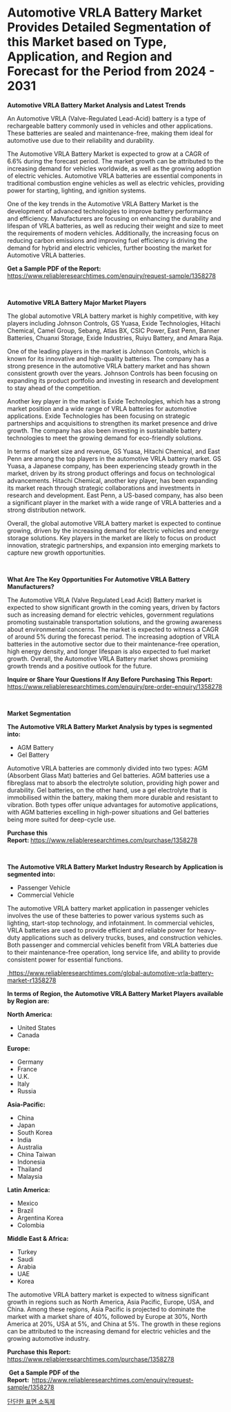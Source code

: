 <p><h1>Automotive VRLA Battery Market Provides Detailed Segmentation of this Market based on Type, Application, and Region and Forecast for the Period from 2024 - 2031</h1></p><p><strong>Automotive VRLA Battery Market Analysis and Latest Trends</strong></p>
<p><p>An Automotive VRLA (Valve-Regulated Lead-Acid) battery is a type of rechargeable battery commonly used in vehicles and other applications. These batteries are sealed and maintenance-free, making them ideal for automotive use due to their reliability and durability.</p><p>The Automotive VRLA Battery Market is expected to grow at a CAGR of 6.6% during the forecast period. The market growth can be attributed to the increasing demand for vehicles worldwide, as well as the growing adoption of electric vehicles. Automotive VRLA batteries are essential components in traditional combustion engine vehicles as well as electric vehicles, providing power for starting, lighting, and ignition systems.</p><p>One of the key trends in the Automotive VRLA Battery Market is the development of advanced technologies to improve battery performance and efficiency. Manufacturers are focusing on enhancing the durability and lifespan of VRLA batteries, as well as reducing their weight and size to meet the requirements of modern vehicles. Additionally, the increasing focus on reducing carbon emissions and improving fuel efficiency is driving the demand for hybrid and electric vehicles, further boosting the market for Automotive VRLA batteries.</p></p>
<p><strong>Get a Sample PDF of the Report:&nbsp;</strong> <a href="https://www.reliableresearchtimes.com/enquiry/request-sample/1358278">https://www.reliableresearchtimes.com/enquiry/request-sample/1358278</a></p>
<p>&nbsp;</p>
<p><strong>Automotive VRLA Battery Major Market Players</strong></p>
<p><p>The global automotive VRLA battery market is highly competitive, with key players including Johnson Controls, GS Yuasa, Exide Technologies, Hitachi Chemical, Camel Group, Sebang, Atlas BX, CSIC Power, East Penn, Banner Batteries, Chuanxi Storage, Exide Industries, Ruiyu Battery, and Amara Raja. </p><p>One of the leading players in the market is Johnson Controls, which is known for its innovative and high-quality batteries. The company has a strong presence in the automotive VRLA battery market and has shown consistent growth over the years. Johnson Controls has been focusing on expanding its product portfolio and investing in research and development to stay ahead of the competition.</p><p>Another key player in the market is Exide Technologies, which has a strong market position and a wide range of VRLA batteries for automotive applications. Exide Technologies has been focusing on strategic partnerships and acquisitions to strengthen its market presence and drive growth. The company has also been investing in sustainable battery technologies to meet the growing demand for eco-friendly solutions.</p><p>In terms of market size and revenue, GS Yuasa, Hitachi Chemical, and East Penn are among the top players in the automotive VRLA battery market. GS Yuasa, a Japanese company, has been experiencing steady growth in the market, driven by its strong product offerings and focus on technological advancements. Hitachi Chemical, another key player, has been expanding its market reach through strategic collaborations and investments in research and development. East Penn, a US-based company, has also been a significant player in the market with a wide range of VRLA batteries and a strong distribution network.</p><p>Overall, the global automotive VRLA battery market is expected to continue growing, driven by the increasing demand for electric vehicles and energy storage solutions. Key players in the market are likely to focus on product innovation, strategic partnerships, and expansion into emerging markets to capture new growth opportunities.</p></p>
<p>&nbsp;</p>
<p><strong>What Are The Key Opportunities For Automotive VRLA Battery Manufacturers?</strong></p>
<p><p>The Automotive VRLA (Valve Regulated Lead Acid) Battery market is expected to show significant growth in the coming years, driven by factors such as increasing demand for electric vehicles, government regulations promoting sustainable transportation solutions, and the growing awareness about environmental concerns. The market is expected to witness a CAGR of around 5% during the forecast period. The increasing adoption of VRLA batteries in the automotive sector due to their maintenance-free operation, high energy density, and longer lifespan is also expected to fuel market growth. Overall, the Automotive VRLA Battery market shows promising growth trends and a positive outlook for the future.</p></p>
<p><strong>Inquire or Share Your Questions If Any Before Purchasing This Report:</strong> <a href="https://www.reliableresearchtimes.com/enquiry/pre-order-enquiry/1358278">https://www.reliableresearchtimes.com/enquiry/pre-order-enquiry/1358278</a></p>
<p>&nbsp;</p>
<p><strong>Market Segmentation</strong></p>
<p><strong>The Automotive VRLA Battery Market Analysis by types is segmented into:</strong></p>
<p><ul><li>AGM Battery</li><li>Gel Battery</li></ul></p>
<p><p>Automotive VRLA batteries are commonly divided into two types: AGM (Absorbent Glass Mat) batteries and Gel batteries. AGM batteries use a fibreglass mat to absorb the electrolyte solution, providing high power and durability. Gel batteries, on the other hand, use a gel electrolyte that is immobilised within the battery, making them more durable and resistant to vibration. Both types offer unique advantages for automotive applications, with AGM batteries excelling in high-power situations and Gel batteries being more suited for deep-cycle use.</p></p>
<p><strong>Purchase this Report:&nbsp;</strong><a href="https://www.reliableresearchtimes.com/purchase/1358278">https://www.reliableresearchtimes.com/purchase/1358278</a></p>
<p>&nbsp;</p>
<p><strong>The Automotive VRLA Battery Market Industry Research by Application is segmented into:</strong></p>
<p><ul><li>Passenger Vehicle</li><li>Commercial Vehicle</li></ul></p>
<p><p>The automotive VRLA battery market application in passenger vehicles involves the use of these batteries to power various systems such as lighting, start-stop technology, and infotainment. In commercial vehicles, VRLA batteries are used to provide efficient and reliable power for heavy-duty applications such as delivery trucks, buses, and construction vehicles. Both passenger and commercial vehicles benefit from VRLA batteries due to their maintenance-free operation, long service life, and ability to provide consistent power for essential functions.</p></p>
<p><a href="https://www.reliableresearchtimes.com/global-automotive-vrla-battery-market-r1358278">&nbsp;https://www.reliableresearchtimes.com/global-automotive-vrla-battery-market-r1358278</a></p>
<p><strong>In terms of Region, the Automotive VRLA Battery Market Players available by Region are:</strong></p>
<p>
    <p> <strong> North America: </strong>
        <ul>
            <li>United States</li>
            <li>Canada</li>
        </ul>
        </p> 
    <p> <strong> Europe: </strong>
        <ul>
            <li>Germany</li>
            <li>France</li>
            <li>U.K.</li>
            <li>Italy</li>
            <li>Russia</li>
        </ul>
        </p> 
    <p> <strong> Asia-Pacific: </strong>
        <ul>
            <li>China</li>
            <li>Japan</li>
            <li>South Korea</li>
            <li>India</li>
            <li>Australia</li>
            <li>China Taiwan</li>
            <li>Indonesia</li>
            <li>Thailand</li>
            <li>Malaysia</li>
        </ul>
        </p> 
    <p> <strong> Latin America: </strong>
        <ul>
            <li>Mexico</li>
            <li>Brazil</li>
            <li>Argentina Korea</li>
            <li>Colombia</li>
        </ul>
        </p> 
    <p> <strong> Middle East & Africa: </strong>
        <ul>
            <li>Turkey</li>
            <li>Saudi</li>
            <li>Arabia</li>
            <li>UAE</li>
            <li>Korea</li>
        </ul>
    </p>
    </p>
<p><p>The automotive VRLA battery market is expected to witness significant growth in regions such as North America, Asia Pacific, Europe, USA, and China. Among these regions, Asia Pacific is projected to dominate the market with a market share of 40%, followed by Europe at 30%, North America at 20%, USA at 5%, and China at 5%. The growth in these regions can be attributed to the increasing demand for electric vehicles and the growing automotive industry.</p></p>
<p><strong>Purchase this Report: </strong><a href="https://www.reliableresearchtimes.com/purchase/1358278">https://www.reliableresearchtimes.com/purchase/1358278</a></p>
<p>&nbsp;<strong>Get a Sample PDF of the Report:&nbsp;&nbsp;</strong><a href="https://www.reliableresearchtimes.com/enquiry/request-sample/1358278">https://www.reliableresearchtimes.com/enquiry/request-sample/1358278</a></p>
<p><strong></strong></p>
<p><p><a href="https://github.com/laholand/Market-Research-Report-List-5/blob/main/34512684476.md">단단한 표면 소독제</a></p></p>